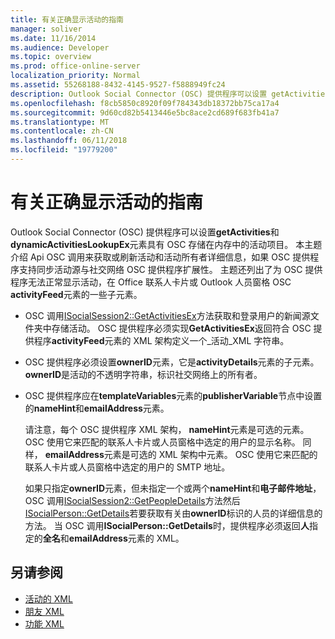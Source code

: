 ```yaml
---
title: 有关正确显示活动的指南
manager: soliver
ms.date: 11/16/2014
ms.audience: Developer
ms.topic: overview
ms.prod: office-online-server
localization_priority: Normal
ms.assetid: 55268188-8432-4145-9527-f5888949fc24
description: Outlook Social Connector (OSC) 提供程序可以设置 getActivities 和 dynamicActivitiesLookupEx 元素具有 OSC 存储在内存中的活动项目。
ms.openlocfilehash: f8cb5850c8920f09f784343db18372bb75ca17a4
ms.sourcegitcommit: 9d60cd82b5413446e5bc8ace2cd689f683fb41a7
ms.translationtype: MT
ms.contentlocale: zh-CN
ms.lasthandoff: 06/11/2018
ms.locfileid: "19779200"
---
```

# <a name="guidelines-for-properly-displaying-activities"></a>有关正确显示活动的指南

Outlook Social Connector (OSC) 提供程序可以设置**getActivities**和**dynamicActivitiesLookupEx**元素具有 OSC 存储在内存中的活动项目。 本主题介绍 Api OSC 调用来获取或刷新活动和活动所有者详细信息，如果 OSC 提供程序支持同步活动源与社交网络 OSC 提供程序扩展性。 主题还列出了为 OSC 提供程序无法正常显示活动，在 Office 联系人卡片或 Outlook 人员窗格 OSC **activityFeed**元素的一些子元素。 
  
- OSC 调用[ISocialSession2::GetActivitiesEx](isocialsession2-getactivitiesex.md)方法获取和登录用户的新闻源文件夹中存储活动。 OSC 提供程序必须实现**GetActivitiesEx**返回符合 OSC 提供程序**activityFeed**元素的 XML 架构定义一个_活动_XML 字符串。 
    
- OSC 提供程序必须设置**ownerID**元素，它是**activityDetails**元素的子元素。 **ownerID**是活动的不透明字符串，标识社交网络上的所有者。 
    
- OSC 提供程序应在**templateVariables**元素的**publisherVariable**节点中设置的**nameHint**和**emailAddress**元素。 
    
   请注意，每个 OSC 提供程序 XML 架构， **nameHint**元素是可选的元素。 OSC 使用它来匹配的联系人卡片或人员窗格中选定的用户的显示名称。 同样， **emailAddress**元素是可选的 XML 架构中元素。 OSC 使用它来匹配的联系人卡片或人员窗格中选定的用户的 SMTP 地址。 
    
   如果只指定**ownerID**元素，但未指定一个或两个**nameHint**和**电子邮件地址**，OSC 调用[ISocialSession2::GetPeopleDetails](isocialsession2-getpeopledetails.md)方法然后[ISocialPerson::GetDetails](isocialperson-getdetails.md)若要获取有关由**ownerID**标识的人员的详细信息的方法。 当 OSC 调用**ISocialPerson::GetDetails**时，提供程序必须返回**人**指定的**全名**和**emailAddress**元素的 XML。 
    
## <a name="see-also"></a>另请参阅

- [活动的 XML](xml-for-activities.md)  
- [朋友 XML](xml-for-friends.md)  
- [功能 XML](xml-for-capabilities.md)

